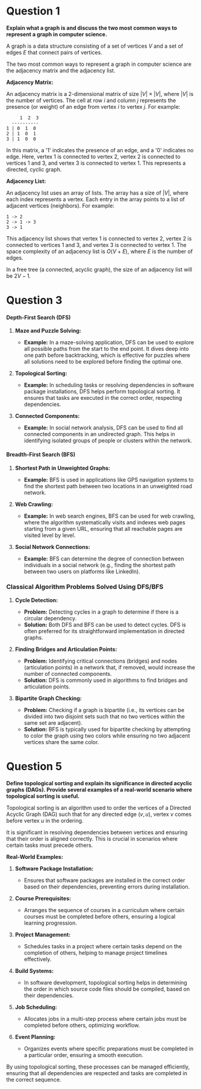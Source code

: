 # Question 1
**Explain what a graph is and discuss the two most common ways to represent a graph in computer science.**

A graph is a data structure consisting of a set of vertices $V$ and a set of edges $E$ that connect pairs of vertices.

The two most common ways to represent a graph in computer science are the adjacency matrix and the adjacency list.

**Adjacency Matrix:**

An adjacency matrix is a 2-dimensional matrix of size $|V| \times |V|$, where $|V|$ is the number of vertices. The cell at row $i$ and column $j$ represents the presence (or weight) of an edge from vertex $i$ to vertex $j$. For example:

```
     1  2  3
  ----------
1 | 0  1  0
2 | 1  0  1
3 | 1  0  0
```

In this matrix, a '1' indicates the presence of an edge, and a '0' indicates no edge. Here, vertex 1 is connected to vertex 2, vertex 2 is connected to vertices 1 and 3, and vertex 3 is connected to vertex 1. This represents a directed, cyclic graph.

**Adjacency List:**

An adjacency list uses an array of lists. The array has a size of $|V|$, where each index represents a vertex. Each entry in the array points to a list of adjacent vertices (neighbors). For example:

```
1 -> 2
2 -> 1 -> 3
3 -> 1
```

This adjacency list shows that vertex 1 is connected to vertex 2, vertex 2 is connected to vertices 1 and 3, and vertex 3 is connected to vertex 1. The space complexity of an adjacency list is $O(V + E)$, where $E$ is the number of edges.

In a free tree (a connected, acyclic graph), the size of an adjacency list will be $2V - 1$.

# Question 3
#### Depth-First Search (DFS)

1. **Maze and Puzzle Solving:**
   - **Example:** In a maze-solving application, DFS can be used to explore all possible paths from the start to the end point. It dives deep into one path before backtracking, which is effective for puzzles where all solutions need to be explored before finding the optimal one.

2. **Topological Sorting:**
   - **Example:** In scheduling tasks or resolving dependencies in software package installations, DFS helps perform topological sorting. It ensures that tasks are executed in the correct order, respecting dependencies.

3. **Connected Components:**
   - **Example:** In social network analysis, DFS can be used to find all connected components in an undirected graph. This helps in identifying isolated groups of people or clusters within the network.

#### Breadth-First Search (BFS)

1. **Shortest Path in Unweighted Graphs:**
   - **Example:** BFS is used in applications like GPS navigation systems to find the shortest path between two locations in an unweighted road network.

2. **Web Crawling:**
   - **Example:** In web search engines, BFS can be used for web crawling, where the algorithm systematically visits and indexes web pages starting from a given URL, ensuring that all reachable pages are visited level by level.

3. **Social Network Connections:**
   - **Example:** BFS can determine the degree of connection between individuals in a social network (e.g., finding the shortest path between two users on platforms like LinkedIn).

### Classical Algorithm Problems Solved Using DFS/BFS

1. **Cycle Detection:**
   - **Problem:** Detecting cycles in a graph to determine if there is a circular dependency.
   - **Solution:** Both DFS and BFS can be used to detect cycles. DFS is often preferred for its straightforward implementation in directed graphs.

2. **Finding Bridges and Articulation Points:**
   - **Problem:** Identifying critical connections (bridges) and nodes (articulation points) in a network that, if removed, would increase the number of connected components.
   - **Solution:** DFS is commonly used in algorithms to find bridges and articulation points.

3. **Bipartite Graph Checking:**
   - **Problem:** Checking if a graph is bipartite (i.e., its vertices can be divided into two disjoint sets such that no two vertices within the same set are adjacent).
   - **Solution:** BFS is typically used for bipartite checking by attempting to color the graph using two colors while ensuring no two adjacent vertices share the same color.

# Question 5
**Define topological sorting and explain its significance in directed acyclic graphs (DAGs). Provide several examples of a real-world scenario where topological sorting is useful.**

Topological sorting is an algorithm used to order the vertices of a Directed Acyclic Graph (DAG) such that for any directed edge $(v, u)$, vertex $v$ comes before vertex $u$ in the ordering.

It is significant in resolving dependencies between vertices and ensuring that their order is aligned correctly. This is crucial in scenarios where certain tasks must precede others.

**Real-World Examples:**

1. **Software Package Installation:**
   - Ensures that software packages are installed in the correct order based on their dependencies, preventing errors during installation.

2. **Course Prerequisites:**
   - Arranges the sequence of courses in a curriculum where certain courses must be completed before others, ensuring a logical learning progression.

3. **Project Management:**
   - Schedules tasks in a project where certain tasks depend on the completion of others, helping to manage project timelines effectively.

4. **Build Systems:**
   - In software development, topological sorting helps in determining the order in which source code files should be compiled, based on their dependencies.

5. **Job Scheduling:**
   - Allocates jobs in a multi-step process where certain jobs must be completed before others, optimizing workflow.

6. **Event Planning:**
   - Organizes events where specific preparations must be completed in a particular order, ensuring a smooth execution.

By using topological sorting, these processes can be managed efficiently, ensuring that all dependencies are respected and tasks are completed in the correct sequence.